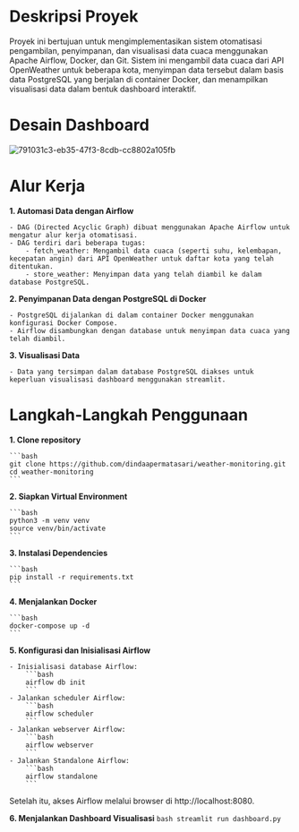 # Deskripsi Proyek

Proyek ini bertujuan untuk mengimplementasikan sistem otomatisasi pengambilan, penyimpanan, dan visualisasi data cuaca menggunakan Apache Airflow, Docker, dan Git. Sistem ini mengambil data cuaca dari API OpenWeather untuk beberapa kota, menyimpan data tersebut dalam basis data PostgreSQL yang berjalan di container Docker, dan menampilkan visualisasi data dalam bentuk dashboard interaktif.

# Desain Dashboard

![791031c3-eb35-47f3-8cdb-cc8802a105fb](https://github.com/user-attachments/assets/b5c815df-bd04-4ccc-b2ed-7e365ecf2fb6)

# Alur Kerja 
**1. Automasi Data dengan Airflow**

    - DAG (Directed Acyclic Graph) dibuat menggunakan Apache Airflow untuk mengatur alur kerja otomatisasi.
    - DAG terdiri dari beberapa tugas:
        - fetch_weather: Mengambil data cuaca (seperti suhu, kelembapan, kecepatan angin) dari API OpenWeather untuk daftar kota yang telah ditentukan.
        - store_weather: Menyimpan data yang telah diambil ke dalam database PostgreSQL.

**2. Penyimpanan Data dengan PostgreSQL di Docker**

    - PostgreSQL dijalankan di dalam container Docker menggunakan konfigurasi Docker Compose.
    - Airflow disambungkan dengan database untuk menyimpan data cuaca yang telah diambil.

**3. Visualisasi Data**
    
    - Data yang tersimpan dalam database PostgreSQL diakses untuk keperluan visualisasi dashboard menggunakan streamlit.

# Langkah-Langkah Penggunaan

**1. Clone repository**

    ```bash
    git clone https://github.com/dindaapermatasari/weather-monitoring.git
    cd weather-monitoring
    ```

**2. Siapkan Virtual Environment**

    ```bash
    python3 -m venv venv
    source venv/bin/activate
    ```

**3. Instalasi Dependencies**

    ```bash
    pip install -r requirements.txt
    ```

**4. Menjalankan Docker**

    ```bash
    docker-compose up -d
    ```

**5. Konfigurasi dan Inisialisasi Airflow**

    - Inisialisasi database Airflow:
        ```bash
        airflow db init
        ```
    - Jalankan scheduler Airflow:
        ```bash
        airflow scheduler
        ```
    - Jalankan webserver Airflow: 
        ```bash
        airflow webserver
        ```
    - Jalankan Standalone Airflow:
        ```bash
        airflow standalone
        ```

Setelah itu, akses Airflow melalui browser di http://localhost:8080.

**6. Menjalankan Dashboard Visualisasi**
    ```bash
    streamlit run dashboard.py
    ```







